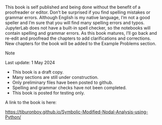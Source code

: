This book is self published and being done without the benefit of a proofreader or editor. Don’t be surprised if you find spelling mistakes or grammar errors. Although English is my native language, I’m not a good speller and I’m sure that you will find many spelling errors and typos. JupyterLab does not have a built-in spell checker, so the notebooks will contain spelling and grammar errors. As this book matures, I’ll go back and re-edit and proofread the chapters to add clarifications and corrections. New chapters for the book will be added to the Example Problems section. 

> [!NOTE]  
> Last update: 1 May 2024  
> - This book is a draft copy.  
> - Many sections are still under construction.  
> - Only preliminary files have been posted to github.  
> - Spelling and grammar checks have not been completed.  
> - This book is posted for testing only.  

A link to the book is here:  

https://tiburonboy.github.io/Symbolic-Modified-Nodal-Analysis-using-Python/
